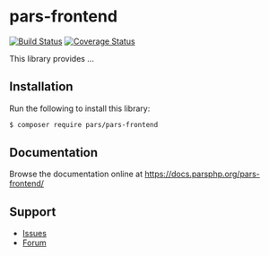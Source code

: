 # pars-frontend

[![Build Status](https://travis-ci.com/pars/pars-frontend.svg?branch=master)](https://travis-ci.com/pars/pars-frontend)
[![Coverage Status](https://coveralls.io/repos/github/pars/pars-frontend/badge.svg?branch=master)](https://coveralls.io/github/pars/pars-frontend?branch=master)

This library provides …

## Installation

Run the following to install this library:

```bash
$ composer require pars/pars-frontend
```

## Documentation

Browse the documentation online at https://docs.parsphp.org/pars-frontend/

## Support

* [Issues](https://github.com/pars/pars-frontend/issues/)
* [Forum](https://discourse.parsphp.org/)
